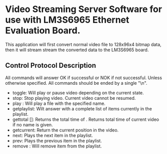 Video Streaming Server Software for use with LM3S6965 Ethernet Evaluation Board.
================================================================================

This application will first convert normal video file to 128x96x4 bitmap data, 
then it will stream stream the converted data to the LM3S6965 board. 

Control Protocol Description
----------------------------

All commands will answer OK if successful or NOK if not successful. Unless 
otherwise specified. 
All commands should be ended by a single "\n".
 * toggle: Will play or pause video depending on the current state.
 * stop: Stop playing video. Current video cannot be resumed. 
 * play <name>: Will play a file with the specified name.
 * getplaylist: Wilt answer with a complete list of items currently in the 
   playlist.
 * gettotal [<name>]: Returns the total time of <name>. Returns total time of
   current video if no name is given.
 * getcurrent: Return the current position in the video.
 * next: Plays the next item in the playlist.
 * prev: Plays the previous item in the playlist.
 * remove <name>: Will remove item <name> from the playlist.
  

